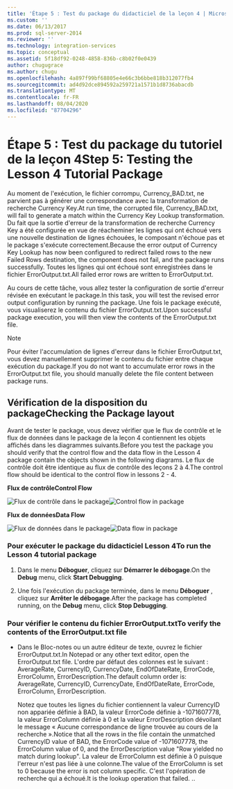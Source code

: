 ```yaml
---
title: 'Étape 5 : Test du package du didacticiel de la leçon 4 | Microsoft Docs'
ms.custom: ''
ms.date: 06/13/2017
ms.prod: sql-server-2014
ms.reviewer: ''
ms.technology: integration-services
ms.topic: conceptual
ms.assetid: 5f18df92-0248-4858-836b-c8b02f0e0439
author: chugugrace
ms.author: chugu
ms.openlocfilehash: 4a897f99bf68805e4e66c3b6bbe818b312077fb4
ms.sourcegitcommit: ad4d92dce894592a259721a1571b1d8736abacdb
ms.translationtype: MT
ms.contentlocale: fr-FR
ms.lasthandoff: 08/04/2020
ms.locfileid: "87704296"
---
```

# <a name="step-5-testing-the-lesson-4-tutorial-package"></a><span data-ttu-id="73758-102">Étape 5 : Test du package du tutoriel de la leçon 4</span><span class="sxs-lookup"><span data-stu-id="73758-102">Step 5: Testing the Lesson 4 Tutorial Package</span></span>
  <span data-ttu-id="73758-103">Au moment de l'exécution, le fichier corrompu, Currency_BAD.txt, ne parvient pas à générer une correspondance avec la transformation de recherche Currency Key.</span><span class="sxs-lookup"><span data-stu-id="73758-103">At run time, the corrupted file, Currency_BAD.txt, will fail to generate a match within the Currency Key Lookup transformation.</span></span> <span data-ttu-id="73758-104">Du fait que la sortie d'erreur de la transformation de recherche Currency Key a été configurée en vue de réacheminer les lignes qui ont échoué vers une nouvelle destination de lignes échouées, le composant n'échoue pas et le package s'exécute correctement.</span><span class="sxs-lookup"><span data-stu-id="73758-104">Because the error output of Currency Key Lookup has now been configured to redirect failed rows to the new Failed Rows destination, the component does not fail, and the package runs successfully.</span></span> <span data-ttu-id="73758-105">Toutes les lignes qui ont échoué sont enregistrées dans le fichier ErrorOutput.txt.</span><span class="sxs-lookup"><span data-stu-id="73758-105">All failed error rows are written to ErrorOutput.txt.</span></span>  
  
 <span data-ttu-id="73758-106">Au cours de cette tâche, vous allez tester la configuration de sortie d'erreur révisée en exécutant le package.</span><span class="sxs-lookup"><span data-stu-id="73758-106">In this task, you will test the revised error output configuration by running the package.</span></span> <span data-ttu-id="73758-107">Une fois le package exécuté, vous visualiserez le contenu du fichier ErrorOutput.txt.</span><span class="sxs-lookup"><span data-stu-id="73758-107">Upon successful package execution, you will then view the contents of the ErrorOutput.txt file.</span></span>  
  
> [!NOTE]  
>  <span data-ttu-id="73758-108">Pour éviter l'accumulation de lignes d'erreur dans le fichier ErrorOutput.txt, vous devez manuellement supprimer le contenu du fichier entre chaque exécution du package.</span><span class="sxs-lookup"><span data-stu-id="73758-108">If you do not want to accumulate error rows in the ErrorOutput.txt file, you should manually delete the file content between package runs.</span></span>  
  
## <a name="checking-the-package-layout"></a><span data-ttu-id="73758-109">Vérification de la disposition du package</span><span class="sxs-lookup"><span data-stu-id="73758-109">Checking the Package layout</span></span>  
 <span data-ttu-id="73758-110">Avant de tester le package, vous devez vérifier que le flux de contrôle et le flux de données dans le package de la leçon 4 contiennent les objets affichés dans les diagrammes suivants.</span><span class="sxs-lookup"><span data-stu-id="73758-110">Before you test the package you should verify that the control flow and the data flow in the Lesson 4 package contain the objects shown in the following diagrams.</span></span> <span data-ttu-id="73758-111">Le flux de contrôle doit être identique au flux de contrôle des leçons 2 à 4.</span><span class="sxs-lookup"><span data-stu-id="73758-111">The control flow should be identical to the control flow in lessons 2 - 4.</span></span>  
  
 <span data-ttu-id="73758-112">**Flux de contrôle**</span><span class="sxs-lookup"><span data-stu-id="73758-112">**Control Flow**</span></span>  
  
 <span data-ttu-id="73758-113">![Flux de contrôle dans le package](../../2014/tutorials/media/task4lesson2control.gif "Flux de contrôle dans le package")</span><span class="sxs-lookup"><span data-stu-id="73758-113">![Control flow in package](../../2014/tutorials/media/task4lesson2control.gif "Control flow in package")</span></span>  
  
 <span data-ttu-id="73758-114">**Flux de données**</span><span class="sxs-lookup"><span data-stu-id="73758-114">**Data Flow**</span></span>  
  
 <span data-ttu-id="73758-115">![Flux de données dans le package](../../2014/tutorials/media/task5lesson5data.gif "Flux de données dans le package")</span><span class="sxs-lookup"><span data-stu-id="73758-115">![Data flow in package](../../2014/tutorials/media/task5lesson5data.gif "Data flow in package")</span></span>  
  
### <a name="to-run-the-lesson-4-tutorial-package"></a><span data-ttu-id="73758-116">Pour exécuter le package du didacticiel Lesson 4</span><span class="sxs-lookup"><span data-stu-id="73758-116">To run the Lesson 4 tutorial package</span></span>  
  
1.  <span data-ttu-id="73758-117">Dans le menu **Déboguer**, cliquez sur **Démarrer le débogage**.</span><span class="sxs-lookup"><span data-stu-id="73758-117">On the **Debug** menu, click **Start Debugging**.</span></span>  
  
2.  <span data-ttu-id="73758-118">Une fois l'exécution du package terminée, dans le menu **Déboguer** , cliquez sur **Arrêter le débogage**.</span><span class="sxs-lookup"><span data-stu-id="73758-118">After the package has completed running, on the **Debug** menu, click **Stop Debugging**.</span></span>  
  
### <a name="to-verify-the-contents-of-the-erroroutputtxt-file"></a><span data-ttu-id="73758-119">Pour vérifier le contenu du fichier ErrorOutput.txt</span><span class="sxs-lookup"><span data-stu-id="73758-119">To verify the contents of the ErrorOutput.txt file</span></span>  
  
-   <span data-ttu-id="73758-120">Dans le Bloc-notes ou un autre éditeur de texte, ouvrez le fichier ErrorOutput.txt.</span><span class="sxs-lookup"><span data-stu-id="73758-120">In Notepad or any other text editor, open the ErrorOutput.txt file.</span></span> <span data-ttu-id="73758-121">L'ordre par défaut des colonnes est le suivant : AverageRate, CurrencyID, CurrencyDate, EndOfDateRate, ErrorCode, ErrorColumn, ErrorDescription.</span><span class="sxs-lookup"><span data-stu-id="73758-121">The default column order is: AverageRate, CurrencyID, CurrencyDate, EndOfDateRate, ErrorCode, ErrorColumn, ErrorDescription.</span></span>  
  
     <span data-ttu-id="73758-122">Notez que toutes les lignes du fichier contiennent la valeur CurrencyID non appariée définie à BAD, la valeur ErrorCode définie à -1071607778, la valeur ErrorColumn définie à 0 et la valeur ErrorDescription dévoilant le message « Aucune correspondance de ligne trouvée au cours de la recherche ».</span><span class="sxs-lookup"><span data-stu-id="73758-122">Notice that all the rows in the file contain the unmatched CurrencyID value of BAD, the ErrorCode value of -1071607778, the ErrorColumn value of 0, and the ErrorDescription value "Row yielded no match during lookup".</span></span> <span data-ttu-id="73758-123">La valeur de ErrorColumn est définie à 0 puisque l'erreur n'est pas liée à une colonne.</span><span class="sxs-lookup"><span data-stu-id="73758-123">The value of the ErrorColumn is set to 0 because the error is not column specific.</span></span> <span data-ttu-id="73758-124">C'est l'opération de recherche qui a échoué.</span><span class="sxs-lookup"><span data-stu-id="73758-124">It is the lookup operation that failed.</span></span> <span data-ttu-id="73758-125">.</span><span class="sxs-lookup"><span data-stu-id="73758-125">.</span></span>  
  
  
